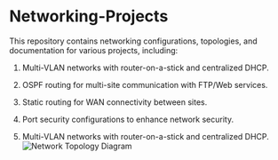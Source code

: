 # Networking-Projects
This repository contains networking configurations, topologies, and documentation for various projects, including:

1. Multi-VLAN networks with router-on-a-stick and centralized DHCP.  
2. OSPF routing for multi-site communication with FTP/Web services.  
3. Static routing for WAN connectivity between sites.  
4. Port security configurations to enhance network security.


1. Multi-VLAN networks with router-on-a-stick and centralized DHCP.  
![Network Topology Diagram](Networking-Projects/image.png)
